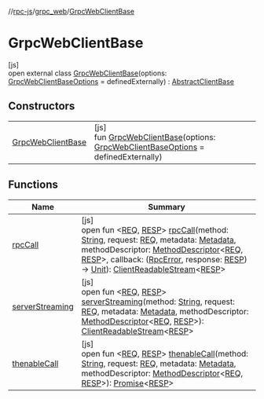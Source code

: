 //[rpc-js](../../../index.md)/[grpc_web](../index.md)/[GrpcWebClientBase](index.md)

# GrpcWebClientBase

[js]\
open external class [GrpcWebClientBase](index.md)(options: [GrpcWebClientBaseOptions](../-grpc-web-client-base-options/index.md) = definedExternally) : [AbstractClientBase](../-abstract-client-base/index.md)

## Constructors

| | |
|---|---|
| [GrpcWebClientBase](-grpc-web-client-base.md) | [js]<br>fun [GrpcWebClientBase](-grpc-web-client-base.md)(options: [GrpcWebClientBaseOptions](../-grpc-web-client-base-options/index.md) = definedExternally) |

## Functions

| Name | Summary |
|---|---|
| [rpcCall](../-abstract-client-base/rpc-call.md) | [js]<br>open fun &lt;[REQ](../-abstract-client-base/rpc-call.md), [RESP](../-abstract-client-base/rpc-call.md)&gt; [rpcCall](../-abstract-client-base/rpc-call.md)(method: [String](https://kotlinlang.org/api/latest/jvm/stdlib/kotlin/-string/index.html), request: [REQ](../-abstract-client-base/rpc-call.md), metadata: [Metadata](../-metadata/index.md), methodDescriptor: [MethodDescriptor](../-method-descriptor/index.md)&lt;[REQ](../-abstract-client-base/rpc-call.md), [RESP](../-abstract-client-base/rpc-call.md)&gt;, callback: ([RpcError](../index.md#-784981774%2FClasslikes%2F854961009), response: [RESP](../-abstract-client-base/rpc-call.md)) -&gt; [Unit](https://kotlinlang.org/api/latest/jvm/stdlib/kotlin/-unit/index.html)): [ClientReadableStream](../-client-readable-stream/index.md)&lt;[RESP](../-abstract-client-base/rpc-call.md)&gt; |
| [serverStreaming](../-abstract-client-base/server-streaming.md) | [js]<br>open fun &lt;[REQ](../-abstract-client-base/server-streaming.md), [RESP](../-abstract-client-base/server-streaming.md)&gt; [serverStreaming](../-abstract-client-base/server-streaming.md)(method: [String](https://kotlinlang.org/api/latest/jvm/stdlib/kotlin/-string/index.html), request: [REQ](../-abstract-client-base/server-streaming.md), metadata: [Metadata](../-metadata/index.md), methodDescriptor: [MethodDescriptor](../-method-descriptor/index.md)&lt;[REQ](../-abstract-client-base/server-streaming.md), [RESP](../-abstract-client-base/server-streaming.md)&gt;): [ClientReadableStream](../-client-readable-stream/index.md)&lt;[RESP](../-abstract-client-base/server-streaming.md)&gt; |
| [thenableCall](../-abstract-client-base/thenable-call.md) | [js]<br>open fun &lt;[REQ](../-abstract-client-base/thenable-call.md), [RESP](../-abstract-client-base/thenable-call.md)&gt; [thenableCall](../-abstract-client-base/thenable-call.md)(method: [String](https://kotlinlang.org/api/latest/jvm/stdlib/kotlin/-string/index.html), request: [REQ](../-abstract-client-base/thenable-call.md), metadata: [Metadata](../-metadata/index.md), methodDescriptor: [MethodDescriptor](../-method-descriptor/index.md)&lt;[REQ](../-abstract-client-base/thenable-call.md), [RESP](../-abstract-client-base/thenable-call.md)&gt;): [Promise](https://kotlinlang.org/api/latest/jvm/stdlib/kotlin.js/-promise/index.html)&lt;[RESP](../-abstract-client-base/thenable-call.md)&gt; |

